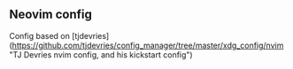 ## Neovim config
Config based on [tjdevries] (https://github.com/tjdevries/config_manager/tree/master/xdg_config/nvim "TJ Devries nvim config, and his kickstart config")
